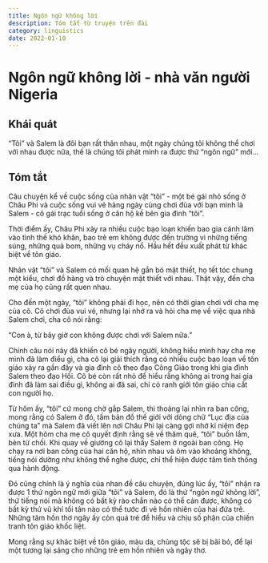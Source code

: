 ```yaml
---
title: Ngôn ngữ không lời
description: Tóm tắt từ truyện trên đài
category: linguistics
date: 2022-01-10
---
```


# Ngôn ngữ không lời - nhà văn người Nigeria

## Khái quát

“Tôi” và Salem là đôi bạn rất thân nhau, một ngày chúng tôi không thể chơi với nhau được nữa, thế là chúng tôi phát minh ra được thứ “ngôn ngữ” mới...

## Tóm tắt

Câu chuyện kể về cuộc sống của nhân vật “tôi” - một bé gái nhỏ sống ở Châu Phi và cuộc sống vui vẻ hàng ngày cùng chơi đùa với bạn mình là Salem - cô gái trạc tuổi sống ở căn hộ kề bên gia đình “tôi”. 

Thời điểm ấy, Châu Phi xảy ra nhiều cuộc bạo loạn khiến bao gia cảnh lâm vào tình thế khó khăn, bao trẻ em không được đến trường vì những tiếng súng, những quả bom, những vụ cháy nổ. Hầu hết đều xuất phát từ khác biệt về tôn giáo. 

Nhân vật “tôi” và Salem có mối quan hệ gắn bó mật thiết, họ tết tóc chung một kiểu, chơi đồ hàng và trò chuyện mật thiết với nhau. Thật vậy, đến cha mẹ của họ cũng rất quen nhau. 

Cho đến một ngày, “tôi” không phải đi học, nên có thời gian chơi với cha mẹ của cô. Cô chơi đùa vui vẻ, nhưng lại nhớ ra và hỏi cha mẹ về việc qua nhà Salem chơi, cha cô nói rằng: 

“Con à, từ bây giờ con không được chơi với Salem nữa.”

Chính câu nói này đã khiến cô bé ngây người, không hiểu mình hay cha mẹ mình đã làm điều gì, cha cô lại giải thích rằng có nhiều cuộc bạo loạn về tôn giáo xảy ra gần đây và gia đình cô theo đạo Công Giáo trong khi gia đình Salem theo đạo Hồi. Cô bé còn rất nhỏ để hiểu rằng không ai trong hai gia đinh đã làm sai điều gì, không ai đã sai, chỉ có ranh giới tôn giáo chia cắt con người họ. 

Từ hôm ấy, “tôi” cứ mong chờ gắp Salem, thi thoảng lại nhìn ra ban công, mong rằng có Salem ở đó, tấm bản đồ thế giới với dòng chữ “Lục địa của chúng ta” mà Salem đã viết lên nơi Châu Phi lại càng gợi nhớ kỉ niệm đẹp xưa. Một hôm cha mẹ cô quyết định rằng sẽ về thăm quê, “tôi” buồn lắm, bèn từ chối. Khi quay về giường cô lại thấy Salem ở ngoài ban công. Họ chạy ra nơi ban công của hai căn hộ, nhìn nhau và ôm vào khoảng không, tiếng nói dường như không thể nghe được, chỉ thể hiện được tâm tình thông qua hành động. 

Đó cũng chính là ý nghĩa của nhan đề câu chuyện, đúng lúc ấy, “tôi” nhận ra được 1 thứ ngôn ngữ mới giữa “tôi” và Salem, đó là thứ “ngôn ngữ không lời”, thứ tiếng nói mà không có bất kỳ rào chắn nào có thể cản được, không có bất kỳ thứ vũ khí tối tân nào có thể tước đi vẻ hồn nhiên của hai đứa trẻ. Những tâm hồn thơ ngây ấy còn quá trẻ để hiểu và chịu số phận của chiến tranh tôn giáo khốc liệt. 

Mong rằng sự khác biệt về tôn giáo, màu da, chủng tộc sẽ bị bãi bỏ, để lại một tương lại sáng cho những trẻ em hồn nhiên và ngây thơ.
